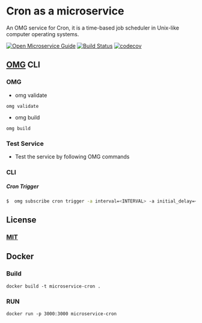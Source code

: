 # Cron as a microservice
An OMG service for Cron, it is a time-based job scheduler in Unix-like computer operating systems.

[![Open Microservice Guide](https://img.shields.io/badge/OMG-enabled-brightgreen.svg?style=for-the-badge)](https://microservice.guide)
[![Build Status](https://travis-ci.org/heaptracetechnology/microservice-cron.svg?branch=master)](https://travis-ci.org/heaptracetechnology/microservice-cron)
[![codecov](https://codecov.io/gh/heaptracetechnology/microservice-cron/branch/master/graph/badge.svg)](https://codecov.io/gh/heaptracetechnology/microservice-cron)


## [OMG](hhttps://microservice.guide) CLI

### OMG

* omg validate
```
omg validate
```
* omg build
```
omg build
```
### Test Service

* Test the service by following OMG commands

### CLI

##### Cron Trigger
```sh
$  omg subscribe cron trigger -a interval=<INTERVAL> -a initial_delay=<INITIAL_DELAY>
```
## License
### [MIT](https://choosealicense.com/licenses/mit/)

## Docker
### Build
```
docker build -t microservice-cron .
```
### RUN
```
docker run -p 3000:3000 microservice-cron
```
